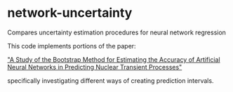 # network-uncertainty
Compares uncertainty estimation procedures for neural network regression

This code implements portions of the paper:

["A Study of the Bootstrap Method for Estimating the Accuracy of Artificial Neural
Networks in Predicting Nuclear Transient Processes"](https://ieeexplore.ieee.org/document/1645061)

specifically investigating different ways of creating prediction intervals.
